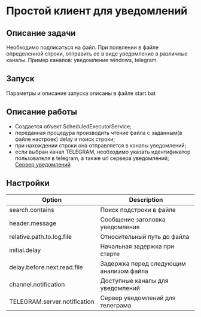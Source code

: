 # Простой клиент для уведомлений
  
## Описание задачи
   Необходимо подписаться на файл. При появлении в файле определенной строки, отправить ее в виде уведомление в различные каналы. Пример каналов: уведомление windows, telegram.

## Запуск
   Параметры и описание запуска описаны в файле start.bat
    
## Описание работы
   - Создается объект ScheduledExecutorService;
   - переданная процедура производить чтение файла с заданным(в файле настроек) delay и поиск строки;
   - при нахождении строки она отправляется в каналы уведомлений; 
   - eсли выбран канал TELEGRAM, необходимо указать идентификатор пользователя в telegram, а также url сервера уведомлений;    
[Сервер уведомлений](https://github.com/Hhhuuu/notification-server)

## Настройки

| Option | Description |
| ------ | ----------- |
| search.contains | Поиск подстроки в файле |
| header.message | Сообщение заголовка уведомления |
| relative.path.to.log.file | Относительный путь до файла |
| initial.delay | Начальная задержка при старте |
| delay.before.next.read.file | Задержка перед следующим анализом файла |
| channel.notification | Доступные каналы для уведомлений |
| TELEGRAM.server.notification | Сервер уведомлений для телеграма |